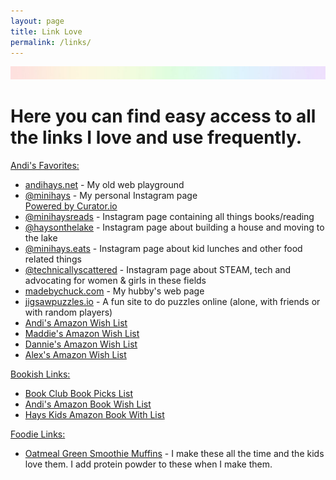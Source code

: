 ```yaml
---
layout: page
title: Link Love
permalink: /links/
---
```

  <img src="/images/SkinnyRainbow.jpg">

<h1> Here you can find easy access to all the links I love and use frequently.</h1>

<span style="text-decoration: underline">Andi's Favorites:</span>
- [andihays.net](http://andihays.net) - My old web playground<br />
- [@minihays](http://instagram.com/minihays/) - My personal Instagram page<br />
  <!-- Place <div> tag where you want the feed to appear -->
  <div id="curator-feed-minihays-layout">
    <a class="crt-logo crt-tag" href="https://curator.io" target="_blank">Powered by Curator.io</a>
  </div>
  <!-- The Javascript can be moved to the end of the html page before the </body> tag -->
  <script type="text/javascript">
    /* curator-feed-minihays-layout */
    (function () {
      var i,
        e,
        d = document,
        s = "script";
      i = d.createElement("script");
      i.async = 1;
      i.src = "https://cdn.curator.io/published/877acea4-e96d-4193-b425-f0e292855841.js";
      e = d.getElementsByTagName(s)[0];
      e.parentNode.insertBefore(i, e);
    })();
  </script>
- [@minihaysreads](http://instagram.com/minihaysreads/) - Instagram page containing all things books/reading
- [@haysonthelake](http://instagram.com/haysonthelake/) - Instagram page about building a house and moving to the lake
- [@minihays.eats](http://www.instagram.com/minihays.eats/) - Instagram page about kid lunches and other food related things
- [@technicallyscattered](http://www.instagram.com/technicallyscattered/) - Instagram page about STEAM, tech and advocating for women & girls in these fields
- [madebychuck.com](http://madebychuck.com) - My hubby's web page
- [jigsawpuzzles.io](http://jigsawpuzzles.io) - A fun site to do puzzles online (alone, with friends or with random players)
- [Andi's Amazon Wish List](https://www.amazon.com/hz/wishlist/ls/OSDMB7W5CJP0?ref_=wl_share)
- [Maddie's Amazon Wish List](https://www.amazon.com/hz/wishlist/ls/24C9HR0VAXTM9?ref_=wl_share)
- [Dannie's Amazon Wish List](https://www.amazon.com/hz/wishlist/ls/3E8BJ1V0DV3EM?ref_=wl_share)
- [Alex's Amazon Wish List](https://www.amazon.com/hz/wishlist/ls/BX6IO38STJYM?ref_=wl_share)

<span style="text-decoration: underline">Bookish Links:</span>
- [Book Club Book Picks List](/bookclub/booksread/)
- [Andi's Amazon Book Wish List](https://www.amazon.com/hz/wishlist/ls/3IS6FYQDSCTD0/ref=nav_wishlist_lists_3?_encoding=UTF8&type=wishlist)
- [Hays Kids Amazon Book With List](https://www.amazon.com/hz/wishlist/genericItemsPage/EY284C689ZRR)

<span style="text-decoration: underline">Foodie Links:</span>
- [Oatmeal Green Smoothie Muffins](https://thenaturalnurturer.com/oatmeal-green-smoothie-muffins/) - I make these all the time and the kids love them. I add protein powder to these when I make them.

